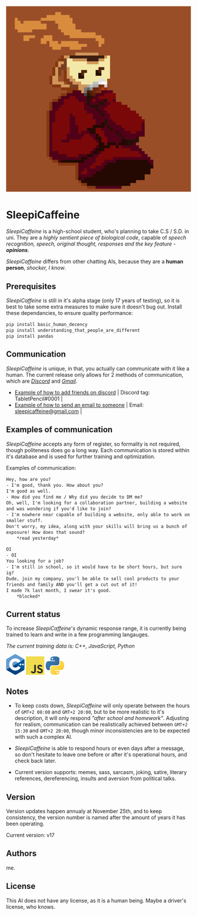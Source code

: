 <h1 align="center">
<img src="https://github.com/SleepiCaffeine/SleepiCaffeine/blob/cb034fbe4fa189f17db897e83ab52934b59549f1/img/Small%20Gif.gif">
</h1>

# SleepiCaffeine

*SleepiCaffeine* is a high-school student, who's planning to take C.S / S.D. in uni. They are a *highly sentient piece of biological code*, capable of _speech recognition, speech, original thought, responses and the key feature - **opinions**_.

*SleepiCaffeine* differs from other chatting AIs, because they are a **human person**, *shocker, I know*.

## Prerequisites

*SleepiCaffeine* is still in it's alpha stage (only 17 years of testing), so it is best to take some extra measures to make sure it doesn't bug out.
Install these dependancies, to ensure quality performance:
```
pip install basic_human_decency
pip install understanding_that_people_are_different
pip install pandas
```
## Communication

*SleepiCaffeine* is unique, in that, you actually can communicate with it like a human. The current release only allows for 2 methods of communication, which are [*Discord*](https://discord.com/) and [*Gmail*](https://www.google.com/gmail/about/).

- [Example of how to add friends on discord](https://support.discord.com/hc/en-us/articles/218344397-How-do-I-add-my-friend-to-my-friends-list-) | Discord tag: TabletPencil#0001 |
- [Example of how to send an email to someone](https://edu.gcfglobal.org/en/gmail/sending-email/1/) | Email: sleepicaffeine@gmail.com |

## Examples of communication
*SleepiCaffeine* accepts any form of register, so formality is not required, though politeness does go a long way. Each communication is stored within it's database and is used for further training and optimization.

Examples of communication:
``` 
Hey, how are you?
- I'm good, thank you. How about you?
I'm good as well.
- How did you find me / Why did you decide to DM me?
Oh, well, I'm looking for a collaboration partner, building a website and was wondering if you'd like to join?
- I'm nowhere near capable of building a website, only able to work on smaller stuff.
Don't worry, my idea, along with your skills will bring us a bunch of exposure! How does that sound?
    *read yesterday*
```

``` 
OI
- OI
You looking for a job?
- I'm still in school, so it would have to be short hours, but sure ig?
Dude, join my company, you'l be able to sell cool products to your friends and family AND you'll get a cut out of it!
I made 7k last month, I swear it's good.
    *blocked*
```

## Current status

To increase *SleepiCaffeine*'s dynamic response range, it is currently being trained to learn and write in a few programming langauges.

*The current training data is: C++, JavaScript, Python*

![1000](https://github.com/SleepiCaffeine/SleepiCaffeine/blob/cb034fbe4fa189f17db897e83ab52934b59549f1/img/1000.png)   ![js](https://github.com/SleepiCaffeine/SleepiCaffeine/blob/cb034fbe4fa189f17db897e83ab52934b59549f1/img/js.png)    ![python-icon](https://github.com/SleepiCaffeine/SleepiCaffeine/blob/cb034fbe4fa189f17db897e83ab52934b59549f1/img/python-icon.png)

## Notes

- To keep costs down, *SleepiCaffeine* will only operate between the hours of `GMT+2 08:00` and `GMT+2 20:00`, but to be more realistic to it's description, it will only respond *"after school and homework"*. Adjusting for realism, communication can be realistically achieved between `GMT+2 15:30` and `GMT+2 20:00`, though minor inconsistencies are to be expected with such a complex AI.

- *SleepiCaffeine* is able to respond hours or even days after a message, so don't hesitate to leave one before or after it's operational hours, and check back later.

- Current version supports: memes, sass, sarcasm, joking, satire, literary references, dereferencing, insults and aversion from political talks.

## Version

Version updates happen annualy at November 25th, and to keep consistency, the version number is named after the amount of years it has been operating.

Current version: v17

## Authors

me.

## License

This AI does not have any license, as it is a human being. Maybe a driver's license, who knows.
